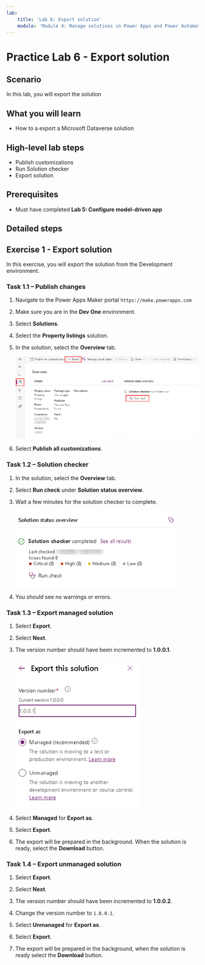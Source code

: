```yaml
---
lab:
    title: 'Lab 6: Export solution'
    module: 'Module 4: Manage solutions in Power Apps and Power Automate'
---
```


# Practice Lab 6 - Export solution

## Scenario

In this lab, you will export the solution

## What you will learn

- How to a export a Microsoft Dataverse solution

## High-level lab steps

- Publish customizations
- Run Solution checker
- Export solution
  
## Prerequisites

- Must have completed **Lab 5: Configure model-driven app**

## Detailed steps

## Exercise 1 - Export solution

In this exercise, you will export the solution from the Development environment.

### Task 1.1 – Publish changes

1. Navigate to the Power Apps Maker portal `https://make.powerapps.com`

1. Make sure you are in the **Dev One** environment.

1. Select **Solutions**.

1. Select the **Property listings** solution.

1. In the solution, select the **Overview** tab.

    ![Solution overview page.](../media/solution-overview.png)

1. Select **Publish all customizations**.


### Task 1.2 – Solution checker

1. In the solution, select the **Overview** tab.

1. Select **Run check** under **Solution status overview**.

1. Wait a few minutes for the solution checker to complete.

    ![Solution checker results page.](../media/solution-checker.png)

1. You should see no warnings or errors.


### Task 1.3 – Export managed solution

1. Select **Export**.

1. Select **Next**.

1. The version number should have been incremented to **1.0.0.1**.

    ![Export solution pane.](../media/export-solution.png)

1. Select **Managed** for **Export as**.

1. Select **Export**.

1. The export will be prepared in the background. When the solution is ready, select the **Download** button.


### Task 1.4 – Export unmanaged solution

1. Select **Export**.

1. Select **Next**.

1. The version number should have been incremented to **1.0.0.2**.

1. Change the version number to `1.0.0.1`.

1. Select **Unmanaged** for **Export as**.

1. Select **Export**.

1. The export will be prepared in the background, when the solution is ready select the **Download** button.

